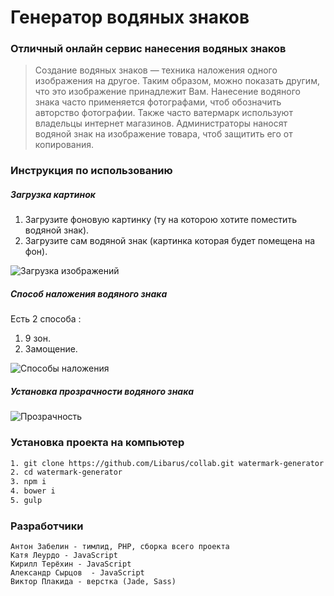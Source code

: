 # Генератор водяных знаков
### Отличный онлайн сервис нанесения водяных знаков
>Создание водяных знаков — техника наложения одного изображения на другое. 
Таким образом, можно показать другим, что это изображение принадлежит Вам. Нанесение водяного знака часто применяется фотографами, чтоб обозначить авторство фотографии. Также часто ватермарк используют владельцы интернет магазинов. Администраторы наносят водяной знак на изображение товара, чтоб защитить его от копирования.
### Инструкция по использованию 

##### Загрузка картинок
1. Загрузите фоновую картинку (ту на которою хотите поместить водяной знак).
2. Загрузите сам водяной знак (картинка которая будет помещена на фон).

![Загрузка изображений](https://github.com/plakyda1/https://github.com/plakyda1/test.git/master/watermark1down.jpg)
##### Способ наложения водяного знака
Есть 2 способа :
1. 9 зон.
2. Замощение.

![Способы наложения](https://github.com/plakyda1/https://github.com/plakyda1/test.git/master/watermark-view.jpg)

##### Установка прозрачности водяного знака

![Прозрачность](https://github.com/plakyda1/https://github.com/plakyda1/test.git/master/opacity.jpg)

### Установка проекта на компьютер

```sh
1. git clone https://github.com/Libarus/collab.git watermark-generator
2. cd watermark-generator
3. npm i
4. bower i
5. gulp
```
### Разработчики
    Антон Забелин - тимлид, PHP, сборка всего проекта
    Катя Леурдо - JavaScript
    Кирилл Терёхин - JavaScript
    Александр Сырцов  - JavaScript
    Виктор Плакида - верстка (Jade, Sass)


